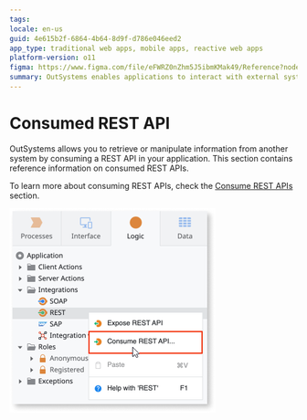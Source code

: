 ```yaml
---
tags:
locale: en-us
guid: 4e615b2f-6864-4b64-8d9f-d786e046eed2
app_type: traditional web apps, mobile apps, reactive web apps
platform-version: o11
figma: https://www.figma.com/file/eFWRZ0nZhm5J5ibmKMak49/Reference?node-id=2146:3572
summary: OutSystems enables applications to interact with external systems through consumed REST APIs
---
```

# Consumed REST API

OutSystems allows you to retrieve or manipulate information from another system by consuming a REST API in your application. This section contains reference information on consumed REST APIs.

To learn more about consuming REST APIs, check the [Consume REST APIs](../../../../integration-with-systems/rest/consume-rest-apis/intro.md) section.

![Screenshot illustrating the consumed REST API interface in OutSystems](images/consumed-rest-api-ss.png "Consumed REST API Screenshot")
